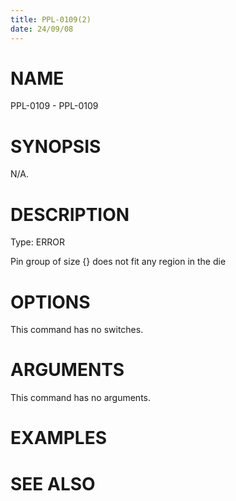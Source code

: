 ```yaml
---
title: PPL-0109(2)
date: 24/09/08
---
```


# NAME

PPL-0109 - PPL-0109

# SYNOPSIS

N/A.

# DESCRIPTION

Type: ERROR

Pin group of size {} does not fit any region in the die

# OPTIONS

This command has no switches.

# ARGUMENTS

This command has no arguments.

# EXAMPLES

# SEE ALSO
